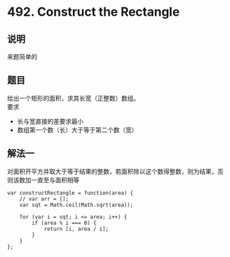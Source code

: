 # 492. Construct the Rectangle

## 说明
来题简单的

## 题目
给出一个矩形的面积，求其长宽（正整数）数组。   
要求   
- 长与宽直接的差要求最小   
- 数组第一个数（长）大于等于第二个数（宽）

## 解法一
对面积开平方并取大于等于结果的整数，若面积除以这个数得整数，则为结果，否则该数加一直至与面积相等

	var constructRectangle = function(area) {
	    // var arr = [];
	    var sqt = Math.ceil(Math.sqrt(area));

	    for (var i = sqt; i <= area; i++) {
	        if (area % i === 0) {
	            return [i, area / i];
	        }
	    }
	};